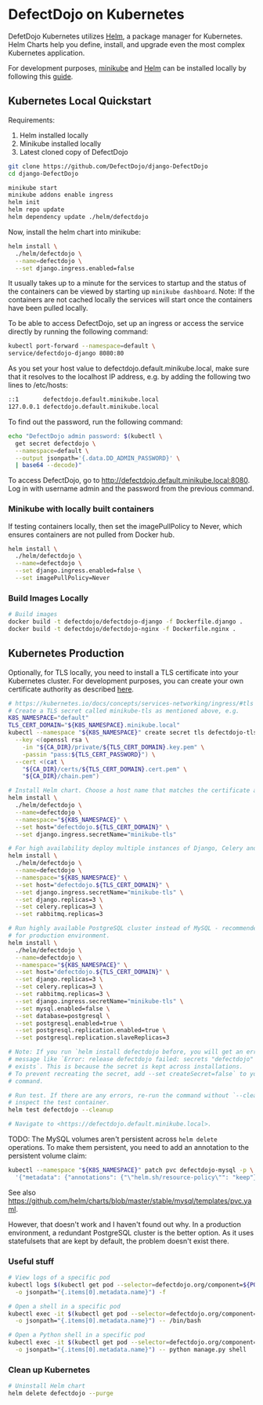 # DefectDojo on Kubernetes

DefetDojo Kubernetes utilizes [Helm](https://helm.sh/), a
package manager for Kubernetes. Helm Charts help you define, install, and
upgrade even the most complex Kubernetes application.

For development purposes,
[minikube](https://kubernetes.io/docs/tasks/tools/install-minikube/)
and [Helm](https://helm.sh/) can be installed locally by following
this [guide](https://helm.sh/docs/using_helm/#installing-helm).

## Kubernetes Local Quickstart

Requirements:

1. Helm installed locally
2. Minikube installed locally
3. Latest cloned copy of DefectDojo

```zsh
git clone https://github.com/DefectDojo/django-DefectDojo
cd django-DefectDojo

minikube start
minikube addons enable ingress
helm init
helm repo update
helm dependency update ./helm/defectdojo
```

Now, install the helm chart into minikube:

```zsh
helm install \
  ./helm/defectdojo \
  --name=defectdojo \
  --set django.ingress.enabled=false
```

It usually takes up to a minute for the services to startup and the
status of the containers can be viewed by starting up ```minikube dashboard```.
Note: If the containers are not cached locally the services will start once the
containers have been pulled locally.

To be able to access DefectDojo, set up an ingress or access the service
directly by running the following command:

```zsh
kubectl port-forward --namespace=default \
service/defectdojo-django 8080:80
```

As you set your host value to defectdojo.default.minikube.local, make sure that
it resolves to the localhost IP address, e.g. by adding the following two lines
to /etc/hosts:

```zsh
::1       defectdojo.default.minikube.local
127.0.0.1 defectdojo.default.minikube.local
```

To find out the password, run the following command:

```zsh
echo "DefectDojo admin password: $(kubectl \
  get secret defectdojo \
  --namespace=default \
  --output jsonpath='{.data.DD_ADMIN_PASSWORD}' \
  | base64 --decode)"
```

To access DefectDojo, go to <http://defectdojo.default.minikube.local:8080>.
Log in with username admin and the password from the previous command.

### Minikube with locally built containers

If testing containers locally, then set the imagePullPolicy to Never,
which ensures containers are not pulled from Docker hub.

```zsh
helm install \
  ./helm/defectdojo \
  --name=defectdojo \
  --set django.ingress.enabled=false \
  --set imagePullPolicy=Never
```

### Build Images Locally

```zsh
# Build images
docker build -t defectdojo/defectdojo-django -f Dockerfile.django .
docker build -t defectdojo/defectdojo-nginx -f Dockerfile.nginx .
```

## Kubernetes Production

Optionally, for TLS locally, you need to install a TLS certificate into your
Kubernetes cluster.
For development purposes, you can create your own certificate authority as
described [here](https://github.com/hendrikhalkow/k8s-docs/blob/master/tls.md).

```zsh
# https://kubernetes.io/docs/concepts/services-networking/ingress/#tls
# Create a TLS secret called minikube-tls as mentioned above, e.g.
K8S_NAMESPACE="default"
TLS_CERT_DOMAIN="${K8S_NAMESPACE}.minikube.local"
kubectl --namespace "${K8S_NAMESPACE}" create secret tls defectdojo-tls \
  --key <(openssl rsa \
    -in "${CA_DIR}/private/${TLS_CERT_DOMAIN}.key.pem" \
    -passin "pass:${TLS_CERT_PASSWORD}") \
  --cert <(cat \
    "${CA_DIR}/certs/${TLS_CERT_DOMAIN}.cert.pem" \
    "${CA_DIR}/chain.pem")
```

```zsh
# Install Helm chart. Choose a host name that matches the certificate above
helm install \
  ./helm/defectdojo \
  --name=defectdojo \
  --namespace="${K8S_NAMESPACE}" \
  --set host="defectdojo.${TLS_CERT_DOMAIN}" \
  --set django.ingress.secretName="minikube-tls"

# For high availability deploy multiple instances of Django, Celery and RabbitMQ
helm install \
  ./helm/defectdojo \
  --name=defectdojo \
  --namespace="${K8S_NAMESPACE}" \
  --set host="defectdojo.${TLS_CERT_DOMAIN}" \
  --set django.ingress.secretName="minikube-tls" \
  --set django.replicas=3 \
  --set celery.replicas=3 \
  --set rabbitmq.replicas=3

# Run highly available PostgreSQL cluster instead of MySQL - recommended setup
# for production environment.
helm install \
  ./helm/defectdojo \
  --name=defectdojo \
  --namespace="${K8S_NAMESPACE}" \
  --set host="defectdojo.${TLS_CERT_DOMAIN}" \
  --set django.replicas=3 \
  --set celery.replicas=3 \
  --set rabbitmq.replicas=3 \
  --set django.ingress.secretName="minikube-tls" \
  --set mysql.enabled=false \
  --set database=postgresql \
  --set postgresql.enabled=true \
  --set postgresql.replication.enabled=true \
  --set postgresql.replication.slaveReplicas=3

# Note: If you run `helm install defectdojo before, you will get an error
# message like `Error: release defectdojo failed: secrets "defectdojo" already
# exists`. This is because the secret is kept across installations.
# To prevent recreating the secret, add --set createSecret=false` to your
# command.

# Run test. If there are any errors, re-run the command without `--cleanup` and
# inspect the test container.
helm test defectdojo --cleanup

# Navigate to <https://defectdojo.default.minikube.local>.
```

TODO: The MySQL volumes aren't persistent across `helm delete` operations. To
make them persistent, you need to add an annotation to the persistent volume
claim:

```zsh
kubectl --namespace "${K8S_NAMESPACE}" patch pvc defectdojo-mysql -p \
  '{"metadata": {"annotations": {"\"helm.sh/resource-policy\"": "keep"}}}'
```

See also
<https://github.com/helm/charts/blob/master/stable/mysql/templates/pvc.yaml>.

However, that doesn't work and I haven't found out why. In a production
environment, a redundant PostgreSQL cluster is the better option. As it uses
statefulsets that are kept by default, the problem doesn't exist there.

### Useful stuff

```zsh
# View logs of a specific pod
kubectl logs $(kubectl get pod --selector=defectdojo.org/component=${POD} \
  -o jsonpath="{.items[0].metadata.name}") -f

# Open a shell in a specific pod
kubectl exec -it $(kubectl get pod --selector=defectdojo.org/component=${POD} \
  -o jsonpath="{.items[0].metadata.name}") -- /bin/bash

# Open a Python shell in a specific pod
kubectl exec -it $(kubectl get pod --selector=defectdojo.org/component=${POD} \
  -o jsonpath="{.items[0].metadata.name}") -- python manage.py shell
```

### Clean up Kubernetes

```zsh
# Uninstall Helm chart
helm delete defectdojo --purge
```
